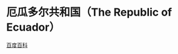 # 厄瓜多尔共和国（The Republic of Ecuador）

[百度百科](https://baike.baidu.com/item/%E5%8E%84%E7%93%9C%E5%A4%9A%E5%B0%94/183715)